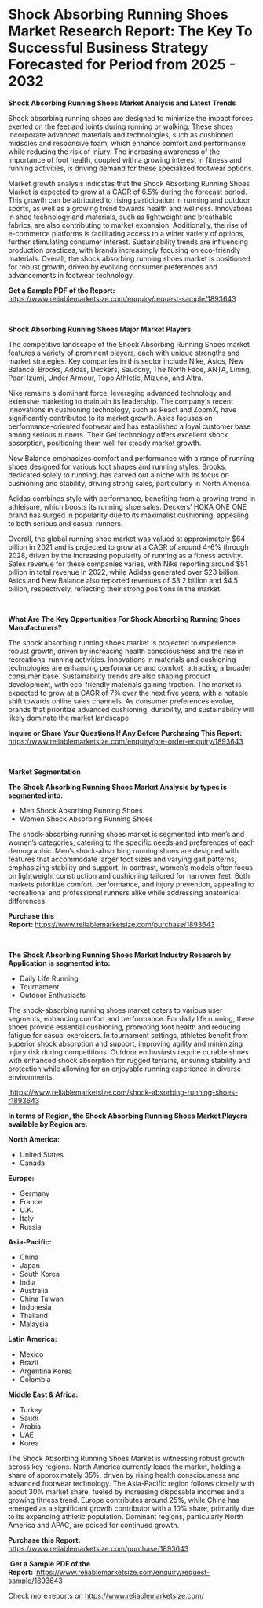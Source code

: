<p><h1>Shock Absorbing Running Shoes Market Research Report: The Key To Successful Business Strategy Forecasted for Period from 2025 - 2032</h1></p><p><strong>Shock Absorbing Running Shoes Market Analysis and Latest Trends</strong></p>
<p><p>Shock absorbing running shoes are designed to minimize the impact forces exerted on the feet and joints during running or walking. These shoes incorporate advanced materials and technologies, such as cushioned midsoles and responsive foam, which enhance comfort and performance while reducing the risk of injury. The increasing awareness of the importance of foot health, coupled with a growing interest in fitness and running activities, is driving demand for these specialized footwear options.</p><p>Market growth analysis indicates that the Shock Absorbing Running Shoes Market is expected to grow at a CAGR of 6.5% during the forecast period. This growth can be attributed to rising participation in running and outdoor sports, as well as a growing trend towards health and wellness. Innovations in shoe technology and materials, such as lightweight and breathable fabrics, are also contributing to market expansion. Additionally, the rise of e-commerce platforms is facilitating access to a wider variety of options, further stimulating consumer interest. Sustainability trends are influencing production practices, with brands increasingly focusing on eco-friendly materials. Overall, the shock absorbing running shoes market is positioned for robust growth, driven by evolving consumer preferences and advancements in footwear technology.</p></p>
<p><strong>Get a Sample PDF of the Report:&nbsp;</strong> <a href="https://www.reliablemarketsize.com/enquiry/request-sample/1893643?utm_campaign=1131&utm_medium=2&utm_source=Github&utm_content=ia&utm_term=09022025&utm_id=shock-absorbing-running-shoes">https://www.reliablemarketsize.com/enquiry/request-sample/1893643</a></p>
<p>&nbsp;</p>
<p><strong>Shock Absorbing Running Shoes Major Market Players</strong></p>
<p><p>The competitive landscape of the Shock Absorbing Running Shoes market features a variety of prominent players, each with unique strengths and market strategies. Key companies in this sector include Nike, Asics, New Balance, Brooks, Adidas, Deckers, Saucony, The North Face, ANTA, Lining, Pearl Izumi, Under Armour, Topo Athletic, Mizuno, and Altra.</p><p>Nike remains a dominant force, leveraging advanced technology and extensive marketing to maintain its leadership. The company's recent innovations in cushioning technology, such as React and ZoomX, have significantly contributed to its market growth. Asics focuses on performance-oriented footwear and has established a loyal customer base among serious runners. Their Gel technology offers excellent shock absorption, positioning them well for steady market growth.</p><p>New Balance emphasizes comfort and performance with a range of running shoes designed for various foot shapes and running styles. Brooks, dedicated solely to running, has carved out a niche with its focus on cushioning and stability, driving strong sales, particularly in North America.</p><p>Adidas combines style with performance, benefiting from a growing trend in athleisure, which boosts its running shoe sales. Deckers’ HOKA ONE ONE brand has surged in popularity due to its maximalist cushioning, appealing to both serious and casual runners.</p><p>Overall, the global running shoe market was valued at approximately $64 billion in 2021 and is projected to grow at a CAGR of around 4-6% through 2028, driven by the increasing popularity of running as a fitness activity. Sales revenue for these companies varies, with Nike reporting around $51 billion in total revenue in 2022, while Adidas generated over $23 billion. Asics and New Balance also reported revenues of $3.2 billion and $4.5 billion, respectively, reflecting their strong positions in the market.</p></p>
<p>&nbsp;</p>
<p><strong>What Are The Key Opportunities For Shock Absorbing Running Shoes Manufacturers?</strong></p>
<p><p>The shock absorbing running shoes market is projected to experience robust growth, driven by increasing health consciousness and the rise in recreational running activities. Innovations in materials and cushioning technologies are enhancing performance and comfort, attracting a broader consumer base. Sustainability trends are also shaping product development, with eco-friendly materials gaining traction. The market is expected to grow at a CAGR of 7% over the next five years, with a notable shift towards online sales channels. As consumer preferences evolve, brands that prioritize advanced cushioning, durability, and sustainability will likely dominate the market landscape.</p></p>
<p><strong>Inquire or Share Your Questions If Any Before Purchasing This Report:</strong> <a href="https://www.reliablemarketsize.com/enquiry/pre-order-enquiry/1893643?utm_campaign=1131&utm_medium=2&utm_source=Github&utm_content=ia&utm_term=09022025&utm_id=shock-absorbing-running-shoes">https://www.reliablemarketsize.com/enquiry/pre-order-enquiry/1893643</a></p>
<p>&nbsp;</p>
<p><strong>Market Segmentation</strong></p>
<p><strong>The Shock Absorbing Running Shoes Market Analysis by types is segmented into:</strong></p>
<p><ul><li>Men Shock Absorbing Running Shoes</li><li>Women Shock Absorbing Running Shoes</li></ul></p>
<p><p>The shock-absorbing running shoes market is segmented into men’s and women’s categories, catering to the specific needs and preferences of each demographic. Men’s shock-absorbing running shoes are designed with features that accommodate larger foot sizes and varying gait patterns, emphasizing stability and support. In contrast, women’s models often focus on lightweight construction and cushioning tailored for narrower feet. Both markets prioritize comfort, performance, and injury prevention, appealing to recreational and professional runners alike while addressing anatomical differences.</p></p>
<p><strong>Purchase this Report:&nbsp;</strong><a href="https://www.reliablemarketsize.com/purchase/1893643?utm_campaign=1131&utm_medium=2&utm_source=Github&utm_content=ia&utm_term=09022025&utm_id=shock-absorbing-running-shoes">https://www.reliablemarketsize.com/purchase/1893643</a></p>
<p>&nbsp;</p>
<p><strong>The Shock Absorbing Running Shoes Market Industry Research by Application is segmented into:</strong></p>
<p><ul><li>Daily Life Running</li><li>Tournament</li><li>Outdoor Enthusiasts</li></ul></p>
<p><p>The shock-absorbing running shoes market caters to various user segments, enhancing comfort and performance. For daily life running, these shoes provide essential cushioning, promoting foot health and reducing fatigue for casual exercisers. In tournament settings, athletes benefit from superior shock absorption and support, improving agility and minimizing injury risk during competitions. Outdoor enthusiasts require durable shoes with enhanced shock absorption for rugged terrains, ensuring stability and protection while allowing for an enjoyable running experience in diverse environments.</p></p>
<p><a href="https://www.reliablemarketsize.com/shock-absorbing-running-shoes-r1893643?utm_campaign=1131&utm_medium=2&utm_source=Github&utm_content=ia&utm_term=09022025&utm_id=shock-absorbing-running-shoes">&nbsp;https://www.reliablemarketsize.com/shock-absorbing-running-shoes-r1893643</a></p>
<p><strong>In terms of Region, the Shock Absorbing Running Shoes Market Players available by Region are:</strong></p>
<p>
    <p> <strong> North America: </strong>
        <ul>
            <li>United States</li>
            <li>Canada</li>
        </ul>
        </p> 
    <p> <strong> Europe: </strong>
        <ul>
            <li>Germany</li>
            <li>France</li>
            <li>U.K.</li>
            <li>Italy</li>
            <li>Russia</li>
        </ul>
        </p> 
    <p> <strong> Asia-Pacific: </strong>
        <ul>
            <li>China</li>
            <li>Japan</li>
            <li>South Korea</li>
            <li>India</li>
            <li>Australia</li>
            <li>China Taiwan</li>
            <li>Indonesia</li>
            <li>Thailand</li>
            <li>Malaysia</li>
        </ul>
        </p> 
    <p> <strong> Latin America: </strong>
        <ul>
            <li>Mexico</li>
            <li>Brazil</li>
            <li>Argentina Korea</li>
            <li>Colombia</li>
        </ul>
        </p> 
    <p> <strong> Middle East & Africa: </strong>
        <ul>
            <li>Turkey</li>
            <li>Saudi</li>
            <li>Arabia</li>
            <li>UAE</li>
            <li>Korea</li>
        </ul>
    </p>
    </p>
<p><p>The Shock Absorbing Running Shoes Market is witnessing robust growth across key regions. North America currently leads the market, holding a share of approximately 35%, driven by rising health consciousness and advanced footwear technology. The Asia-Pacific region follows closely with about 30% market share, fueled by increasing disposable incomes and a growing fitness trend. Europe contributes around 25%, while China has emerged as a significant growth contributor with a 10% share, primarily due to its expanding athletic population. Dominant regions, particularly North America and APAC, are poised for continued growth.</p></p>
<p><strong>Purchase this Report: </strong><a href="https://www.reliablemarketsize.com/purchase/1893643?utm_campaign=1131&utm_medium=2&utm_source=Github&utm_content=ia&utm_term=09022025&utm_id=shock-absorbing-running-shoes">https://www.reliablemarketsize.com/purchase/1893643</a></p>
<p>&nbsp;<strong>Get a Sample PDF of the Report:&nbsp;&nbsp;</strong><a href="https://www.reliablemarketsize.com/enquiry/request-sample/1893643?utm_campaign=1131&utm_medium=2&utm_source=Github&utm_content=ia&utm_term=09022025&utm_id=shock-absorbing-running-shoes">https://www.reliablemarketsize.com/enquiry/request-sample/1893643</a></p>
<p><strong></strong></p>
<p>Check more reports on <a href="https://www.reliablemarketsize.com/?utm_campaign=1131&utm_medium=2&utm_source=Github&utm_content=ia&utm_term=09022025&utm_id=shock-absorbing-running-shoes">https://www.reliablemarketsize.com/</a></p>